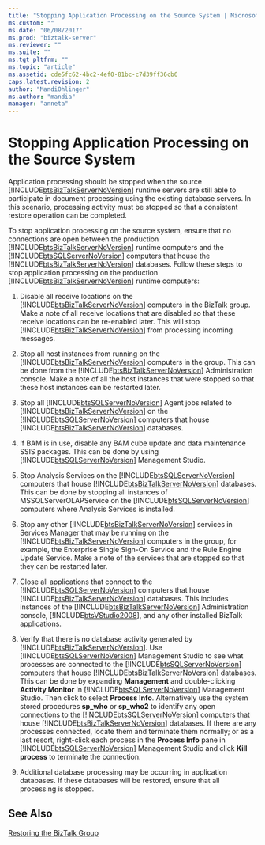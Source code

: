 ```yaml
---
title: "Stopping Application Processing on the Source System | Microsoft Docs"
ms.custom: ""
ms.date: "06/08/2017"
ms.prod: "biztalk-server"
ms.reviewer: ""
ms.suite: ""
ms.tgt_pltfrm: ""
ms.topic: "article"
ms.assetid: cde5fc62-4bc2-4ef0-81bc-c7d39ff36cb6
caps.latest.revision: 2
author: "MandiOhlinger"
ms.author: "mandia"
manager: "anneta"
---
```

# Stopping Application Processing on the Source System
Application processing should be stopped when the source [!INCLUDE[btsBizTalkServerNoVersion](../includes/btsbiztalkservernoversion-md.md)] runtime servers are still able to participate in document processing using the existing database servers. In this scenario, processing activity must be stopped so that a consistent restore operation can be completed.  
  
 To stop application processing on the source system, ensure that no connections are open between the production [!INCLUDE[btsBizTalkServerNoVersion](../includes/btsbiztalkservernoversion-md.md)] runtime computers and the [!INCLUDE[btsSQLServerNoVersion](../includes/btssqlservernoversion-md.md)] computers that house the [!INCLUDE[btsBizTalkServerNoVersion](../includes/btsbiztalkservernoversion-md.md)] databases. Follow these steps to stop application processing on the production [!INCLUDE[btsBizTalkServerNoVersion](../includes/btsbiztalkservernoversion-md.md)] runtime computers:  
  
1. Disable all receive locations on the [!INCLUDE[btsBizTalkServerNoVersion](../includes/btsbiztalkservernoversion-md.md)] computers in the BizTalk group. Make a note of all receive locations that are disabled so that these receive locations can be re-enabled later. This will stop [!INCLUDE[btsBizTalkServerNoVersion](../includes/btsbiztalkservernoversion-md.md)] from processing incoming messages.  
  
2. Stop all host instances from running on the [!INCLUDE[btsBizTalkServerNoVersion](../includes/btsbiztalkservernoversion-md.md)] computers in the group. This can be done from the [!INCLUDE[btsBizTalkServerNoVersion](../includes/btsbiztalkservernoversion-md.md)] Administration console. Make a note of all the host instances that were stopped so that these host instances can be restarted later.  
  
3. Stop all [!INCLUDE[btsSQLServerNoVersion](../includes/btssqlservernoversion-md.md)] Agent jobs related to [!INCLUDE[btsBizTalkServerNoVersion](../includes/btsbiztalkservernoversion-md.md)] on the [!INCLUDE[btsSQLServerNoVersion](../includes/btssqlservernoversion-md.md)] computers that house [!INCLUDE[btsBizTalkServerNoVersion](../includes/btsbiztalkservernoversion-md.md)] databases.  
  
4. If BAM is in use, disable any BAM cube update and data maintenance SSIS packages. This can be done by using [!INCLUDE[btsSQLServerNoVersion](../includes/btssqlservernoversion-md.md)] Management Studio.  
  
5. Stop Analysis Services on the [!INCLUDE[btsSQLServerNoVersion](../includes/btssqlservernoversion-md.md)] computers that house [!INCLUDE[btsBizTalkServerNoVersion](../includes/btsbiztalkservernoversion-md.md)] databases. This can be done by stopping all instances of MSSQLServerOLAPService on the [!INCLUDE[btsSQLServerNoVersion](../includes/btssqlservernoversion-md.md)] computers where Analysis Services is installed.  
  
6. Stop any other [!INCLUDE[btsBizTalkServerNoVersion](../includes/btsbiztalkservernoversion-md.md)] services in Services Manager that may be running on the [!INCLUDE[btsBizTalkServerNoVersion](../includes/btsbiztalkservernoversion-md.md)] computers in the group, for example, the Enterprise Single Sign-On Service and the Rule Engine Update Service. Make a note of the services that are stopped so that they can be restarted later.  
  
7. Close all applications that connect to the [!INCLUDE[btsSQLServerNoVersion](../includes/btssqlservernoversion-md.md)] computers that house [!INCLUDE[btsBizTalkServerNoVersion](../includes/btsbiztalkservernoversion-md.md)] databases. This includes instances of the [!INCLUDE[btsBizTalkServerNoVersion](../includes/btsbiztalkservernoversion-md.md)] Administration console, [!INCLUDE[btsVStudio2008](../includes/btsvstudio2008-md.md)], and any other installed BizTalk applications.  
  
8. Verify that there is no database activity generated by [!INCLUDE[btsBizTalkServerNoVersion](../includes/btsbiztalkservernoversion-md.md)]. Use [!INCLUDE[btsSQLServerNoVersion](../includes/btssqlservernoversion-md.md)] Management Studio to see what processes are connected to the [!INCLUDE[btsSQLServerNoVersion](../includes/btssqlservernoversion-md.md)] computers that house [!INCLUDE[btsBizTalkServerNoVersion](../includes/btsbiztalkservernoversion-md.md)] databases. This can be done by expanding **Management** and double-clicking **Activity Monitor** in [!INCLUDE[btsSQLServerNoVersion](../includes/btssqlservernoversion-md.md)] Management Studio. Then click to select **Process Info**. Alternatively use the system stored procedures **sp_who** or **sp_who2** to identify any open connections to the [!INCLUDE[btsSQLServerNoVersion](../includes/btssqlservernoversion-md.md)] computers that house [!INCLUDE[btsBizTalkServerNoVersion](../includes/btsbiztalkservernoversion-md.md)] databases. If there are any processes connected, locate them and terminate them normally; or as a last resort, right-click each process in the **Process Info** pane in [!INCLUDE[btsSQLServerNoVersion](../includes/btssqlservernoversion-md.md)] Management Studio and click **Kill process** to terminate the connection.  
  
9. Additional database processing may be occurring in application databases. If these databases will be restored, ensure that all processing is stopped.  
  
## See Also  
 [Restoring the BizTalk Group](../technical-guides/restoring-the-biztalk-group.md)
